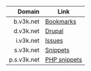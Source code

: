 Domain      | Link
----------: | -----------------------------------
b.v3k.net   | [Bookmarks](http://b.v3k.net)
d.v3k.net   | [Drupal](http://d.v3k.net)
i.v3k.net   | [Issues](http://i.v3k.net)
s.v3k.net   | [Snippets](http://s.v3k.net)
p.s.v3k.net | [PHP snippets](http://p.s.v3k.net)
